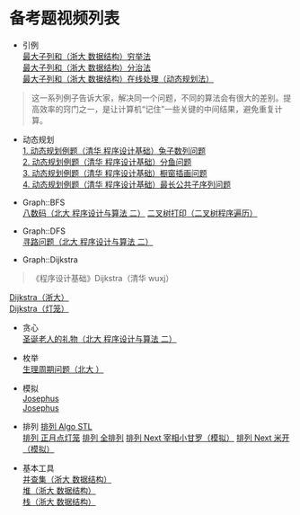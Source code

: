 # 备考题视频列表

- 引例  
[最大子列和（浙大 数据结构）穷举法](https://www.bilibili.com/video/BV1JW411i731?p=8)  
[最大子列和（浙大 数据结构）分治法](https://www.bilibili.com/video/BV1JW411i731?p=9)   
[最大子列和（浙大 数据结构）在线处理（动态规划法）](https://www.bilibili.com/video/BV1JW411i731?p=10)  
> 这一系列例子告诉大家，解决同一个问题，不同的算法会有很大的差别。提高效率的窍门之一，是让计算机“记住”一些关键的中间结果，避免重复计算。   


- 动态规划  
[1. 动态规划例题（清华 程序设计基础）兔子数列问题](https://www.xuetangx.com/learn/THU08091000270/THU08091000270/10322319/video/17398614?channel=i.area.manual_search)  
[2. 动态规划例题（清华 程序设计基础）分鱼问题](https://www.xuetangx.com/learn/THU08091000270/THU08091000270/10322319/video/17398620?channel=i.area.manual_search)  
[3. 动态规划例题（清华 程序设计基础）橱窗插画问题](https://www.xuetangx.com/learn/THU08091000270/THU08091000270/10322319/video/17398628?channel=i.area.manual_search)  
[4. 动态规划例题（清华 程序设计基础）最长公共子序列问题](https://www.xuetangx.com/learn/THU08091000270/THU08091000270/10322319/video/17398651?channel=i.area.manual_search) 


- Graph::BFS  
[八数码（北大 程序设计与算法 二）](https://www.bilibili.com/video/BV1Zb411q7iY?p=44&vd_source=8bd7b24b38e3e12c558d839b352b32f4)
[二叉树打印（二叉树程序遍历）](https://www.bilibili.com/video/BV1N4411p7v7?p=1)


- Graph::DFS  
[寻路问题（北大 程序设计与算法 二）](https://www.bilibili.com/video/BV1Zb411q7iY?p=39&vd_source=8bd7b24b38e3e12c558d839b352b32f4)


- Graph::Dijkstra  
> 《程序设计基础》Dijkstra（清华 wuxj）  

[Dijkstra（浙大）](https://www.bilibili.com/video/BV1JW411i731?p=82&vd_source=8bd7b24b38e3e12c558d839b352b32f4)  
[Dijkstra（灯笼）](https://www.bilibili.com/video/BV1ts41157Sy/?spm_id_from=333.788.recommend_more_video.-1&vd_source=8bd7b24b38e3e12c558d839b352b32f4)  


- 贪心  
[圣诞老人的礼物（北大 程序设计与算法 二）](https://www.bilibili.com/video/av45109397?p=45&vd_source=8bd7b24b38e3e12c558d839b352b32f4)


- 枚举  
[生理周期问题（北大 ）](https://www.bilibili.com/video/BV1Zb411q7iY?p=2&vd_source=8bd7b24b38e3e12c558d839b352b32f4)


- 模拟  
[Josephus](https://www.bilibili.com/video/BV1so4y1o7KJ?p=1&vd_source=8bd7b24b38e3e12c558d839b352b32f4)  
[Josephus](https://www.bilibili.com/video/BV1Yt41197sM?p=83)  

- 排列
[排列 Algo STL](https://www.bilibili.com/video/BV1554y1R7RW?from=search&seid=15752728863264297471)  
[排列 正月点灯笼](https://www.bilibili.com/video/BV1dx411S7WR)
[排列 全排列](https://www.bilibili.com/video/BV1Fy4y1i7D5?from=search&seid=8089310972890213058)
[排列 Next 宰相小甘罗（模拟）](https://www.bilibili.com/video/BV1DV411v7MM?from=search&seid=3861083446882188060&spm_id_from=333.337.0.0)
[排列 Next 米开（模拟）](https://www.bilibili.com/video/BV15t411374P?from=search&seid=3861083446882188060&spm_id_from=333.337.0.0)


- 基本工具  
[并查集（浙大 数据结构）](https://www.icourse163.org/learn/ZJU-93001?tid=120001#/learn/content?type=detail&id=407032)  
[堆（浙大 数据结构）](https://www.icourse163.org/learn/ZJU-93001?tid=120001#/learn/content?type=detail&id=404031)  
[栈（浙大 数据结构）](https://www.icourse163.org/learn/ZJU-93001?tid=120001#/learn/content?type=detail&id=400003&sm=1)

